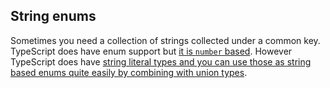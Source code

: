 ## String enums

Sometimes you need a collection of strings collected under a common key. TypeScript does have enum support but [it is `number` based](../enums.md). However TypeScript does have [string literal types and you can use those as string based enums quite easily by combining with union types](../types/literal-types.md).
